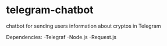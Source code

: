 # telegram-chatbot
chatbot for sending users information about cryptos in Telegram

Dependencies:
-Telegraf
-Node.js
-Request.js
